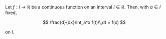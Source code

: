 Let $f:I \to \mathbb{R}$ be a continuous function on an 
interval $I \in \mathbb{R}$. Then, with $a \in I$ fixed,

$$
\frac{d}{dx}\int_a^x f(t)\\,dt = f(x)
$$

on $I$.
